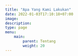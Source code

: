 ```yaml
---
title: "Apa Yang Kami Lakukan"
date: 2022-01-03T17:10:18+07:00
image: 
description: 
type: page
menu:
    main:
        parent: Tentang
        weight: 20
---
```

